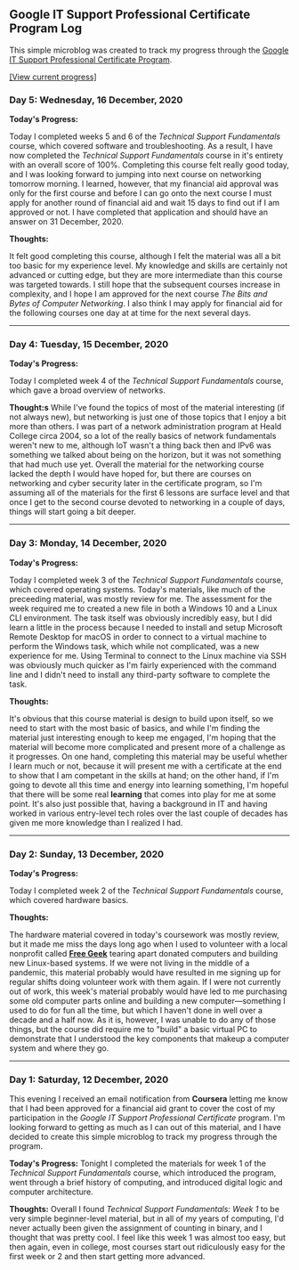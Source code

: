 ## Google IT Support Professional Certificate Program Log
This simple microblog was created to track my progress through the [Google IT Support Professional Certificate Program](https://grow.google/programs/it-support/). 

[[View current progress]](/it-support-pro-certificate-progress.md/) 

### Day 5: Wednesday, 16 December, 2020
**Today's Progress:** 

Today I completed weeks 5 and 6 of the *Technical Support Fundamentals* course, which covered software and troubleshooting. As a result, I have now completed the *Technical Support Fundamentals* course in it's entirety with an overall score of 100%. Completing this course felt really good today, and I was looking forward to jumping into next course on networking tomorrow morning. I learned, however, that my financial aid approval was only for the first course and before I can go onto the next course I must apply for another round of financial aid and wait 15 days to find out if I am approved or not. I have completed that application and should have an answer on 31 December, 2020.

**Thoughts:**

It felt good completing this course, although I felt the material was all a bit too basic for my experience level. My knowledge and skills are certainly not advanced or cutting edge, but they are more intermediate than this course was targeted towards. I still hope that the subsequent courses increase in complexity, and I hope I am approved for the next course *The Bits and Bytes of Computer Networking*. I also think I may apply for financial aid for the following courses one day at at time for the next several days.

---
### Day 4: Tuesday, 15 December, 2020
**Today's Progress:**

Today I completed week 4 of the *Technical Support Fundamentals* course, which gave a broad overview of networks. 

**Thought:s**
While I've found the topics of most of the material interesting (if not always new), but networking is just one of those topics that I enjoy a bit more than others. I was part of a network administration program at Heald College circa 2004, so a lot of the really basics of network fundamentals weren't new to me, although IoT wasn't a thing back then and IPv6 was something we talked about being on the horizon, but it was not something that had much use yet. Overall the material for the networking course lacked the depth I would have hoped for, but there are courses on networking and cyber security later in the certificate program, so I'm assuming all of the materials for the first 6 lessons are surface level and that once I get to the second course devoted to networking in a couple of days, things will start going a bit deeper.

---
### Day 3: Monday, 14 December, 2020
**Today's Progress:**

Today I completed week 3 of the *Technical Support Fundamentals* course, which covered operating systems. Today's materials, like much of the preceeding material, was mostly review for me. The assessment for the week required me to created a new file in both a Windows 10 and a Linux CLI environment. The task itself was obviously incredibly easy, but I did learn a little in the process because I needed to install and setup Microsoft Remote Desktop for macOS in order to connect to a virtual machine to perform the Windows task, which while not complicated, was a new experience for me. Using Terminal to connect to the Linux machine via SSH was obviously much quicker as I'm fairly experienced with the command line and I didn't need to install any third-party software to complete the task.

**Thoughts:**

It's obvious that this course material is design to build upon itself, so we need to start with the most basic of basics, and while I'm finding the material just interesting enough to keep me engaged, I'm hoping that the material will become more complicated and present more of a challenge as it progresses. On one hand, completing this material may be useful whether I learn much or not, because it will present me with a certificate at the end to show that I am competant in the skills at hand; on the other hand, if I'm going to devote all this time and energy into learning something, I'm hopeful that there will be some real **learning** that comes into play for me at some point. It's also just possible that, having a background in IT and having worked in various entry-level tech roles over the last couple of decades has given me more knowledge than I realized I had.

---
### Day 2: Sunday, 13 December, 2020
**Today's Progress:**

Today I completed week 2 of the *Technical Support Fundamentals* course, which covered hardware basics.

**Thoughts:**

The hardware material covered in today's coursework was mostly review, but it made me miss the days long ago when I used to volunteer with a local nonprofit called **[Free Geek](https://freegeek.org)** tearing apart donated computers and building new Linux-based systems. If we were not living in the middle of a pandemic, this material probably would have resulted in me signing up for regular shifts doing volunteer work with them again. If I were not currently out of work, this week's material probably would have led to me purchasing some old computer parts online and building a new computer—something I used to do for fun all the time, but which I haven't done in well over a decade and a half now. As it is, however, I was unable to do any of those things, but the course did require me to "build" a basic virtual PC to demonstrate that I understood the key components that makeup a computer system and where they go.

---
### Day 1: Saturday, 12 December, 2020
This evening I received an email notification from **Coursera** letting me know that I had been approved for a financial aid grant to cover the cost of my participation in the *Google IT Support Professional Certificate* program. I'm looking forward to getting as much as I can out of this material, and I have decided to create this simple microblog to track my progress through the program.

**Today's Progress:**
Tonight I completed the materials for week 1 of the *Technical Support Fundamentals* course, which introduced the program, went through a brief history of computing, and introduced digital logic and computer architecture.

**Thoughts:**
Overall I found *Technical Support Fundamentals: Week 1* to be very simple beginner-level material, but in all of my years of computing, I'd never actually been given the assignment of counting in binary, and I thought that was pretty cool. I feel like this week 1 was almost too easy, but then again, even in college, most courses start out ridiculously easy for the first week or 2 and then start getting more advanced.
